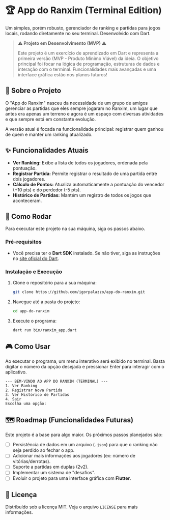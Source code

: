 # 🏆 App do Ranxim (Terminal Edition)

Um simples, porém robusto, gerenciador de ranking e partidas para jogos locais, rodando diretamente no seu terminal. Desenvolvido com Dart.

> **⚠️ Projeto em Desenvolvimento (MVP) ⚠️**
>
> Este projeto é um exercício de aprendizado em Dart e representa a primeira versão (MVP - Produto Mínimo Viável) da ideia. O objetivo principal foi focar na lógica de programação, estruturas de dados e interação com o terminal. Funcionalidades mais avançadas e uma interface gráfica estão nos planos futuros\!

## 📖 Sobre o Projeto

O "App do Ranxim" nasceu da necessidade de um grupo de amigos gerenciar as partidas que eles sempre jogaram no Ranxim, um lugar que antes era apenas um terreno e agora é um espaço com diversas atividades e que sempre está em constante evolução.

A versão atual é focada na funcionalidade principal: registrar quem ganhou de quem e manter um ranking atualizado.

## ✨ Funcionalidades Atuais

  * **Ver Ranking:** Exibe a lista de todos os jogadores, ordenada pela pontuação.
  * **Registrar Partida:** Permite registrar o resultado de uma partida entre dois jogadores.
  * **Cálculo de Pontos:** Atualiza automaticamente a pontuação do vencedor (+10 pts) e do perdedor (-5 pts).
  * **Histórico de Partidas:** Mantém um registro de todos os jogos que aconteceram.

## 🚀 Como Rodar

Para executar este projeto na sua máquina, siga os passos abaixo.

### Pré-requisitos

  * Você precisa ter o **Dart SDK** instalado. Se não tiver, siga as instruções no [site oficial do Dart](https://dart.dev/get-dart).

### Instalação e Execução

1.  Clone o repositório para a sua máquina:
    ```sh
    git clone https://github.com/igorpalazzo/app-do-ranxim.git
    ```
2.  Navegue até a pasta do projeto:
    ```sh
    cd app-do-ranxim
    ```
3.  Execute o programa:
    ```sh
    dart run bin/ranxim_app.dart
    ```

## 🎮 Como Usar

Ao executar o programa, um menu interativo será exibido no terminal. Basta digitar o número da opção desejada e pressionar Enter para interagir com o aplicativo.

```
--- BEM-VINDO AO APP DO RANXIM (TERMINAL) ---
1. Ver Ranking
2. Registrar Nova Partida
3. Ver Histórico de Partidas
4. Sair
Escolha uma opção:
```

## 🗺️ Roadmap (Funcionalidades Futuras)

Este projeto é a base para algo maior. Os próximos passos planejados são:

  * [ ] Persistência de dados em um arquivo (`.json`) para que o ranking não seja perdido ao fechar o app.
  * [ ] Adicionar mais informações aos jogadores (ex: número de vitórias/derrotas).
  * [ ] Suporte a partidas em duplas (2v2).
  * [ ] Implementar um sistema de "desafios".
  * [ ] Evoluir o projeto para uma interface gráfica com **Flutter**.

## 📄 Licença

Distribuído sob a licença MIT. Veja o arquivo `LICENSE` para mais informações.
